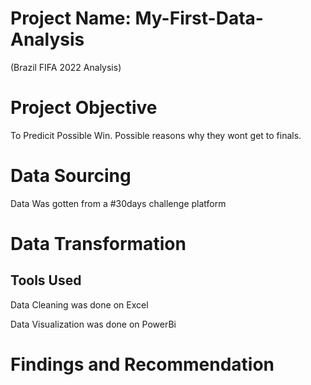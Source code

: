 # Project Name: My-First-Data-Analysis
(Brazil FIFA 2022 Analysis)

# Project Objective
To Predicit Possible Win.
Possible reasons why they wont get to finals.

# Data Sourcing
Data Was gotten from a #30days challenge platform 

# Data Transformation
Tools Used
-
Data Cleaning was done on Excel

Data Visualization was done on PowerBi





# Findings and Recommendation
